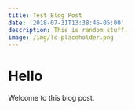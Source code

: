 ```yaml
---
title: Test Blog Post
date: '2018-07-31T13:38:46-05:00'
description: This is random stuff.
image: /img/lc-placeholder.png
---
```

# Hello

Welcome to this blog post.

